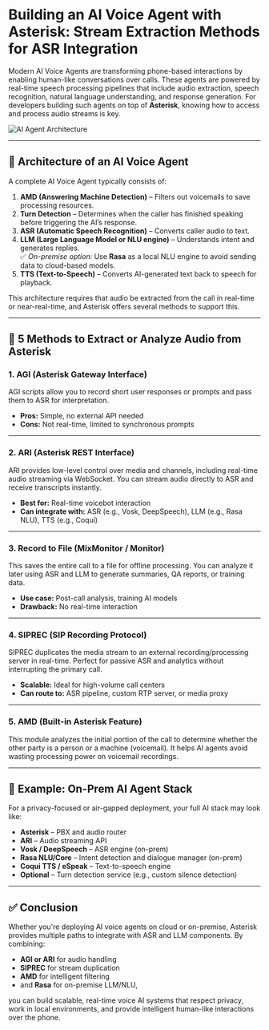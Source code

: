 # Building an AI Voice Agent with Asterisk: Stream Extraction Methods for ASR Integration

Modern AI Voice Agents are transforming phone-based interactions by enabling human-like conversations over calls. These agents are powered by real-time speech processing pipelines that include audio extraction, speech recognition, natural language understanding, and response generation. For developers building such agents on top of **Asterisk**, knowing how to access and process audio streams is key.

![AI Agent Architecture](image/ai_agent.png)

---

## 🔧 Architecture of an AI Voice Agent

A complete AI Voice Agent typically consists of:

1. **AMD (Answering Machine Detection)** – Filters out voicemails to save processing resources.
2. **Turn Detection** – Determines when the caller has finished speaking before triggering the AI’s response.
3. **ASR (Automatic Speech Recognition)** – Converts caller audio to text.
4. **LLM (Large Language Model or NLU engine)** – Understands intent and generates replies.  
   ✅ *On-premise option:* Use **Rasa** as a local NLU engine to avoid sending data to cloud-based models.
5. **TTS (Text-to-Speech)** – Converts AI-generated text back to speech for playback.

This architecture requires that audio be extracted from the call in real-time or near-real-time, and Asterisk offers several methods to support this.

---

## 🔄 5 Methods to Extract or Analyze Audio from Asterisk

### 1. AGI (Asterisk Gateway Interface)

AGI scripts allow you to record short user responses or prompts and pass them to ASR for interpretation.

- **Pros:** Simple, no external API needed  
- **Cons:** Not real-time, limited to synchronous prompts

---

### 2. ARI (Asterisk REST Interface)

ARI provides low-level control over media and channels, including real-time audio streaming via WebSocket. You can stream audio directly to ASR and receive transcripts instantly.

- **Best for:** Real-time voicebot interaction  
- **Can integrate with:** ASR (e.g., Vosk, DeepSpeech), LLM (e.g., Rasa NLU), TTS (e.g., Coqui)

---

### 3. Record to File (MixMonitor / Monitor)

This saves the entire call to a file for offline processing. You can analyze it later using ASR and LLM to generate summaries, QA reports, or training data.

- **Use case:** Post-call analysis, training AI models  
- **Drawback:** No real-time interaction

---

### 4. SIPREC (SIP Recording Protocol)

SIPREC duplicates the media stream to an external recording/processing server in real-time. Perfect for passive ASR and analytics without interrupting the primary call.

- **Scalable:** Ideal for high-volume call centers  
- **Can route to:** ASR pipeline, custom RTP server, or media proxy

---

### 5. AMD (Built-in Asterisk Feature)

This module analyzes the initial portion of the call to determine whether the other party is a person or a machine (voicemail). It helps AI agents avoid wasting processing power on voicemail recordings.

---

## 🧠 Example: On-Prem AI Agent Stack

For a privacy-focused or air-gapped deployment, your full AI stack may look like:

- **Asterisk** – PBX and audio router  
- **ARI** – Audio streaming API  
- **Vosk / DeepSpeech** – ASR engine (on-prem)  
- **Rasa NLU/Core** – Intent detection and dialogue manager (on-prem)  
- **Coqui TTS / eSpeak** – Text-to-speech engine  
- **Optional** – Turn detection service (e.g., custom silence detection)

---

## ✅ Conclusion

Whether you're deploying AI voice agents on cloud or on-premise, Asterisk provides multiple paths to integrate with ASR and LLM components. By combining:

- **AGI or ARI** for audio handling  
- **SIPREC** for stream duplication  
- **AMD** for intelligent filtering  
- and **Rasa** for on-premise LLM/NLU,

you can build scalable, real-time voice AI systems that respect privacy, work in local environments, and provide intelligent human-like interactions over the phone.
